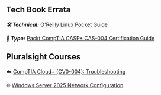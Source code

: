 ## Tech Book Errata

***🛠️ Technical:*** [O'Reilly Linux Pocket Guide](https://www.oreilly.com/library/view/linux-pocket-guide/9781491927557/)

***🙊 Typo:*** [Packt CompTIA CASP+ CAS-004 Certification Guide](https://www.packtpub.com/product/comptia-casp-cas-004-certification-guide/9781801816779)

## Pluralsight Courses

☁️ [CompTIA Cloud+ (CV0-004): Troubleshooting](https://www.pluralsight.com/courses/comptia-cloud-plus-troubleshooting)

🌐 [Windows Server 2025 Network Configuration](https://www.pluralsight.com/courses/windows-server-2025-network-configuration)

